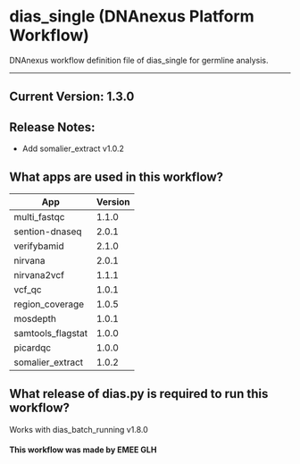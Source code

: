 # dias_single (DNAnexus Platform Workflow)
DNAnexus workflow definition file of dias_single for germline analysis.

-------

## Current Version: 1.3.0

## Release Notes:
* Add somalier_extract v1.0.2

## What apps are used in this workflow?

|  App 	| Version  	|
|---	|---	|
|multi_fastqc       |1.1.0|
|sention-dnaseq     |2.0.1|
|verifybamid        |2.1.0|
|nirvana            |2.0.1|
|nirvana2vcf        |1.1.1|
|vcf_qc 	        |1.0.1|  
|region_coverage   	|1.0.5|
|mosdepth           |1.0.1|
|samtools_flagstat  |1.0.0|
|picardqc           |1.0.0|
|somalier_extract   |1.0.2|


## What release of dias.py is required to run this workflow?

Works with dias_batch_running v1.8.0

#### This workflow was made by EMEE GLH
